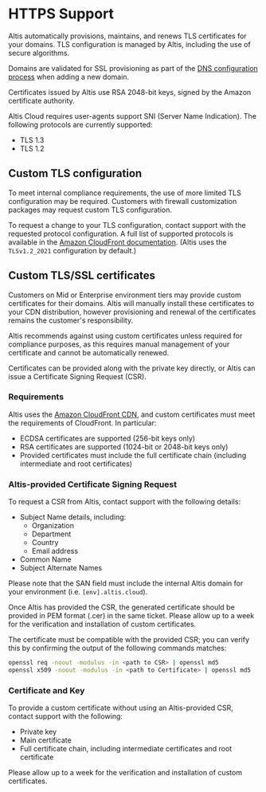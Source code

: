 # HTTPS Support

Altis automatically provisions, maintains, and renews TLS certificates for your domains. TLS configuration is managed by Altis,
including the use of secure algorithms.

Domains are validated for SSL provisioning as part of the [DNS configuration process](../dns-configuration.md) when adding a new
domain.

Certificates issued by Altis use RSA 2048-bit keys, signed by the Amazon certificate authority.

Altis Cloud requires user-agents support SNI (Server Name Indication). The following protocols are currently supported:

- TLS 1.3
- TLS 1.2

## Custom TLS configuration

To meet internal compliance requirements, the use of more limited TLS configuration may be required. Customers with firewall
customization packages may request custom TLS configuration.

To request a change to your TLS configuration, contact support with the requested protocol configuration. A full list of supported
protocols is available in the
[Amazon CloudFront documentation](https://docs.aws.amazon.com/AmazonCloudFront/latest/DeveloperGuide/secure-connections-supported-viewer-protocols-ciphers.html).
(Altis uses the `TLSv1.2_2021` configuration by default.)

## Custom TLS/SSL certificates

Customers on Mid or Enterprise environment tiers may provide custom certificates for their domains. Altis will manually install
these certificates to your CDN distribution, however provisioning and renewal of the certificates remains the customer's
responsibility.

Altis recommends against using custom certificates unless required for compliance purposes, as this requires manual management of
your certificate and cannot be automatically renewed.

Certificates can be provided along with the private key directly, or Altis can issue a Certificate Signing Request (CSR).

### Requirements

Altis uses
the [Amazon CloudFront CDN](https://docs.aws.amazon.com/AmazonCloudFront/latest/DeveloperGuide/cnames-and-https-requirements.html),
and custom certificates must meet the requirements of CloudFront. In particular:

- ECDSA certificates are supported (256-bit keys only)
- RSA certificates are supported (1024-bit or 2048-bit keys only)
- Provided certificates must include the full certificate chain (including intermediate and root certificates)

### Altis-provided Certificate Signing Request

To request a CSR from Altis, contact support with the following details:

- Subject Name details, including:
  - Organization
  - Department
  - Country
  - Email address
- Common Name
- Subject Alternate Names

Please note that the SAN field must include the internal Altis domain for your environment (i.e. `[env].altis.cloud`).

Once Altis has provided the CSR, the generated certificate should be provided in PEM format (.cer) in the same ticket. Please allow
up to a week for the verification and installation of custom certificates.

The certificate must be compatible with the provided CSR; you can verify this by confirming the output of the following commands
matches:

```sh
openssl req -noout -modulus -in <path to CSR> | openssl md5
openssl x509 -noout -modulus -in <path to Certificate> | openssl md5
```

### Certificate and Key

To provide a custom certificate without using an Altis-provided CSR, contact support with the following:

- Private key
- Main certificate
- Full certificate chain, including intermediate certificates and root certificate

Please allow up to a week for the verification and installation of custom certificates.
